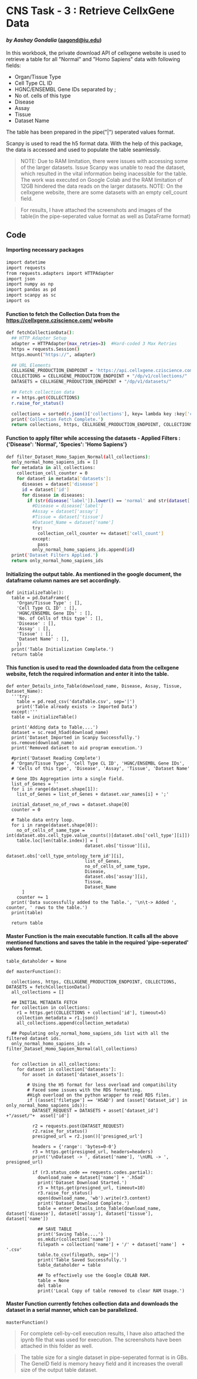 # CNS Task - 3 : Retrieve CellxGene Data

#### _by Aashay Gondalia_ (aagond@iu.edu)

In this workbook, the private download API of cellxgene website is used to retrieve a table for all "Normal" and "Homo Sapiens" data with following fields:
- Organ/Tissue Type
- Cell Type CL ID
- HGNC/ENSEMBL Gene IDs separated by ;
- No of. cells of this type
- Disease
- Assay
- Tissue
- Dataset Name

The table has been prepared in the pipe("|") seperated values format. 

Scanpy is used to read the h5 format data. With the help of this package, the data is accessed and used to populate the table seamlessly.

> NOTE: Due to RAM limitation, there were issues with accessing some of the larger datasets. 
Issue
> Scanpy was unable to read the dataset, which resulted in the vital information being inacessible for the table. 
> The work was executed on Google Colab and the RAM limitation of 12GB hindered the data reads on the larger datasets.
> NOTE: On the cellxgene website, there are some datasets with an empty cell_count field. 

> For results, I have attached the screenshots and images of the table(in the pipe-seperated value format as well as DataFrame format)

## Code

#### Importing necessary packages


  
```sh
import datetime
import requests
from requests.adapters import HTTPAdapter
import json
import numpy as np
import pandas as pd
import scanpy as sc
import os
```

#### Function to fetch the Collection Data from the https://cellxgene.cziscience.com/ website
```sh
def fetchCollectionData():
  ## HTTP Adapter Setup
  adapter = HTTPAdapter(max_retries=3)  #Hard-coded 3 Max Retries
  https = requests.Session()
  https.mount("https://", adapter)

  ## URL Elements
  CELLXGENE_PRODUCTION_ENDPOINT = 'https://api.cellxgene.cziscience.com'
  COLLECTIONS = CELLXGENE_PRODUCTION_ENDPOINT + "/dp/v1/collections/"
  DATASETS = CELLXGENE_PRODUCTION_ENDPOINT + "/dp/v1/datasets/"

  ## Fetch collection data
  r = https.get(COLLECTIONS)
  r.raise_for_status()

  collections = sorted(r.json()['collections'], key= lambda key :key['created_at'], reverse=True)
  print('Collection Fetch Complete.')
  return collections, https, CELLXGENE_PRODUCTION_ENDPOINT, COLLECTIONS, DATASETS
```


#### Function to apply filter while accessing the datasets - Applied Filters : {'Disease': 'Normal', 'Species': 'Homo Sapiens'}

```sh
def filter_Dataset_Homo_Sapien_Normal(all_collections):
  only_normal_homo_sapiens_ids = []
  for metadata in all_collections:
    collection_cell_counter = 0
    for dataset in metadata['datasets']:
      diseases = dataset['disease']
      id = dataset['id']
      for disease in diseases:
        if (str(disease['label']).lower() == 'normal' and str(dataset['organism']['label']).lower() == 'homo sapiens'):
          #Disease = disease['label']
          #Assay = dataset['assay']
          #Tissue = dataset['tissue']
          #Dataset_Name = dataset['name']
          try:
            collection_cell_counter += dataset['cell_count']
          except:
            pass
          only_normal_homo_sapiens_ids.append(id)
  print('Dataset Filters Applied.')
  return only_normal_homo_sapiens_ids
```

#### Initializing the output table. As mentioned in the google document, the dataframe column names are set accordingly. 

```
def initializeTable():
  table = pd.DataFrame({
    'Organ/Tissue Type' : [], 
    'Cell Type CL ID' : [],
    'HGNC/ENSEMBL Gene IDs' : [],
    'No. of Cells of this type' : [],
    'Disease' : [],
    'Assay' : [],
    'Tissue' : [],
    'Dataset Name' : [],
    })
  print('Table Initialization Complete.')
  return table
```

#### This function is used to read the downloaded data from the cellxgene website, fetch the required information and enter it into the table. 

```
def enter_Details_into_Table(download_name, Disease, Assay, Tissue, Dataset_Name):
  '''try:
    table = pd.read_csv('dataTable.csv', sep='|')
    print('Table already exists -> Imported Data')
  except:'''
  table = initializeTable()

  print('Adding data to Table....')
  dataset = sc.read_h5ad(download_name)
  print('Dataset Imported in Scanpy Successfully.')
  os.remove(download_name)
  print('Removed dataset to aid program execution.')

  #print('Dataset Reading Complete')
  # 'Organ/Tissue Type', 'Cell Type CL ID', 'HGNC/ENSEMBL Gene IDs',
  # 'Cells of this type', 'Disease', 'Assay', 'Tissue', 'Dataset Name'
  
  # Gene IDs Aggregation into a single field.
  list_of_Genes = ''
  for i in range(dataset.shape[1]):
    list_of_Genes = list_of_Genes + dataset.var_names[i] + ';'

  initial_dataset_no_of_rows = dataset.shape[0]
  counter = 0

  # Table data entry loop.
  for i in range(dataset.shape[0]):
    no_of_cells_of_same_type = int(dataset.obs.cell_type.value_counts()[dataset.obs['cell_type'][i]])
    table.loc[len(table.index)] = [
                              dataset.obs['tissue'][i],
                              dataset.obs['cell_type_ontology_term_id'][i],
                              list_of_Genes,
                              no_of_cells_of_same_type,
                              Disease, 
                              dataset.obs['assay'][i], 
                              Tissue, 
                              Dataset_Name
      ]
    counter += 1 
  print('Data successfully added to the Table.', '\n\t-> Added ', counter, ' rows to the table.')
  print(table)

  return table
```

#### Master Function is the main executable function. It calls all the above mentioned functions and saves the table in the required 'pipe-seperated' values format.

```
table_dataholder = None

def masterFunction():
  
  collections, https, CELLXGENE_PRODUCTION_ENDPOINT, COLLECTIONS, DATASETS = fetchCollectionData()
  all_collections = []

  ## INITIAL METADATA FETCH
  for collection in collections:
    r1 = https.get(COLLECTIONS + collection['id'], timeout=5)
    collection_metadata = r1.json()
    all_collections.append(collection_metadata)
  
  ## Populating only_normal_homo_sapiens_ids list with all the filtered dataset ids.
  only_normal_homo_sapiens_ids = filter_Dataset_Homo_Sapien_Normal(all_collections)
          
  
  for collection in all_collections:
    for dataset in collection['datasets']:
      for asset in dataset['dataset_assets']:

        # Using the H5 format for less overload and compatibility
        # Faced some issues with the RDS formatting. 
        #High overload on the python wrapper to read RDS files.
        if ((asset['filetype'] == 'H5AD') and (asset['dataset_id'] in only_normal_homo_sapiens_ids)):
          DATASET_REQUEST = DATASETS + asset['dataset_id']  +"/asset/"+  asset['id']
          
          r2 = requests.post(DATASET_REQUEST)
          r2.raise_for_status()
          presigned_url = r2.json()['presigned_url']
          
          headers = {'range': 'bytes=0-0'}
          r3 = https.get(presigned_url, headers=headers)
          print('\nDataset -> ', dataset['name'], '\nURL -> ', presigned_url)
          
          if (r3.status_code == requests.codes.partial):
            download_name = dataset['name'] + '.h5ad'
            print('Dataset Download Started.')
            r3 = https.get(presigned_url, timeout=10)
            r3.raise_for_status()
            open(download_name, 'wb').write(r3.content)
            print('Dataset Download Complete.')
            table = enter_Details_into_Table(download_name, dataset['disease'], dataset['assay'], dataset['tissue'], dataset['name'])

            ## SAVE TABLE 
            print('Saving Table....')
            os.mkdir(collection['name'])
            filepath = collection['name'] + '/' + dataset['name']  + '.csv'
            table.to_csv(filepath, sep='|')
            print('Table Saved Successfully.')
            table_dataholder = table

            ## To effectively use the Google COLAB RAM. 
            table = None
            del table
            print('Local Copy of table removed to clear RAM Usage.')

```

#### Master Function currently fetches collection data and downloads the dataset in a serial manner, which can be parallelized.

```
masterFunction()
```

> For complete cell-by-cell execution results, I have also attached the ipynb file that was used for execution.
> The screenshots have been attached in this folder as well.

> The table size for a single dataset in pipe-seperated format is in GBs. The GeneID field is memory heavy field and it increases the overall size of the output table dataset.

